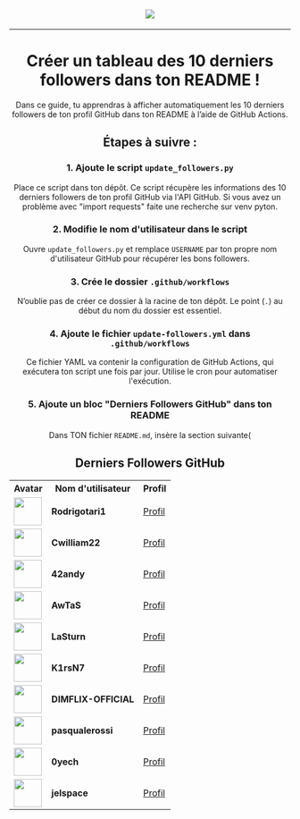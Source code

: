 <h1 align="center">
  <a href="https://git.io/typing-svg">
    <img src="https://readme-typing-svg.herokuapp.com/?lines=Print+!+My+....+Friends!&center=true&size=25">
  </a>
</h1>
<div align="center">

---

# Créer un tableau des 10 derniers followers dans ton README !

Dans ce guide, tu apprendras à afficher automatiquement les 10 derniers followers de ton profil GitHub dans ton README à l’aide de GitHub Actions.

## Étapes à suivre :

### 1. Ajoute le script `update_followers.py`
Place ce script dans ton dépôt. Ce script récupère les informations des 10 derniers followers de ton profil GitHub via l'API GitHub. Si vous avez un problème avec "import requests" faite une recherche sur venv pyton.

### 2. Modifie le nom d'utilisateur dans le script
Ouvre `update_followers.py` et remplace `USERNAME` par ton propre nom d'utilisateur GitHub pour récupérer les bons followers.

### 3. Crée le dossier `.github/workflows`
N’oublie pas de créer ce dossier à la racine de ton dépôt. Le point (`.`) au début du nom du dossier est essentiel.

### 4. Ajoute le fichier `update-followers.yml` dans `.github/workflows`
Ce fichier YAML va contenir la configuration de GitHub Actions, qui exécutera ton script une fois par jour. Utilise le cron pour automatiser l'exécution.

### 5. Ajoute un bloc "Derniers Followers GitHub" dans ton README

Dans TON fichier `README.md`, insère la section suivante(

## Derniers Followers GitHub

<table>
  <tr><th>Avatar</th><th>Nom d'utilisateur</th><th>Profil</th></tr>
  <tr><td><img src='https://github.com/Rodrigotari1.png' width='50' height='50'></td><td><strong>Rodrigotari1</strong></td><td><a href='https://github.com/Rodrigotari1'>Profil</a></td></tr>
<tr><td><img src='https://github.com/Cwilliam22.png' width='50' height='50'></td><td><strong>Cwilliam22</strong></td><td><a href='https://github.com/Cwilliam22'>Profil</a></td></tr>
<tr><td><img src='https://github.com/42andy.png' width='50' height='50'></td><td><strong>42andy</strong></td><td><a href='https://github.com/42andy'>Profil</a></td></tr>
<tr><td><img src='https://github.com/AwTaS.png' width='50' height='50'></td><td><strong>AwTaS</strong></td><td><a href='https://github.com/AwTaS'>Profil</a></td></tr>
<tr><td><img src='https://github.com/LaSturn.png' width='50' height='50'></td><td><strong>LaSturn</strong></td><td><a href='https://github.com/LaSturn'>Profil</a></td></tr>
<tr><td><img src='https://github.com/K1rsN7.png' width='50' height='50'></td><td><strong>K1rsN7</strong></td><td><a href='https://github.com/K1rsN7'>Profil</a></td></tr>
<tr><td><img src='https://github.com/DIMFLIX-OFFICIAL.png' width='50' height='50'></td><td><strong>DIMFLIX-OFFICIAL</strong></td><td><a href='https://github.com/DIMFLIX-OFFICIAL'>Profil</a></td></tr>
<tr><td><img src='https://github.com/pasqualerossi.png' width='50' height='50'></td><td><strong>pasqualerossi</strong></td><td><a href='https://github.com/pasqualerossi'>Profil</a></td></tr>
<tr><td><img src='https://github.com/0yech.png' width='50' height='50'></td><td><strong>0yech</strong></td><td><a href='https://github.com/0yech'>Profil</a></td></tr>
<tr><td><img src='https://github.com/jelspace.png' width='50' height='50'></td><td><strong>jelspace</strong></td><td><a href='https://github.com/jelspace'>Profil</a></td></tr>
</table>
